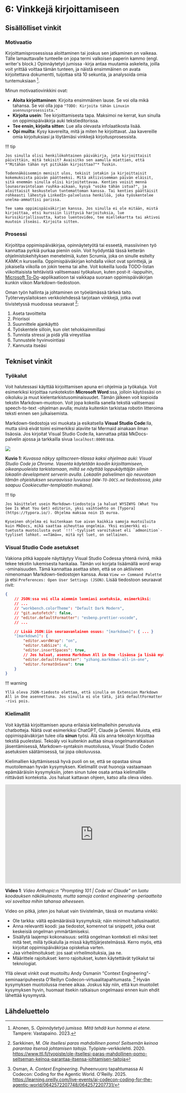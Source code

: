 # 6: Vinkkejä kirjoittamiseen

## Sisällölliset vinkit

### Motivaatio

Kirjoittamisprosessissa aloittaminen tai joskus sen jatkaminen on vaikeaa. Tälle lamauttavalle tunteelle on jopa termi valkoisen paperin kammo (engl. writer's block.) Opinnäytetyö jumissa -kirja antaa muutamia askeleita, joilla voit yrittää voittaa tämän tunteen, ja näistä ensimmäinen on avata kirjoitettava dokumentti, tuijottaa sitä 10 sekuntia, ja analysoida omia tuntemuksiaan [^3582cf].

Minun motivaatiovinkkini ovat:

* **Aloita kirjoittaminen**: Kirjoita ensimmäinen lause. Se voi olla mikä tahansa. Se voi olla jopa `"TODO: Kirjoita tähän Linuxin asennusprosessista."`
* **Kirjoita usein**: Tee kirjoittamisesta tapa. Maksimoi ne kerrat, kun sinulla on oppimispäiväkirja auki tekstieditorissa.
* **Tee ensin, kirjoita sitten**: Lue alla olevasta infolaatikosta lisää.
* **Opi muilta**: Kysy kavereilta, mitä ja miten he kirjoittavat. Jaa kavereille omia kirjoituksiasi ja löytämiäsi vinkkejä kirjoitusprosessista.

!!! tip

    Jos sinulla olisi henkilökohtainen päiväkirja, jota kirjoittaisit päivittäin, mitä tekisit? Avaisitko sen aamulla miettien, että *"Mitähän tähän nyt pitikään kirjoittaa?"* Tuskin.

    Todennäköisemmin menisit ulos, tekisit jotakin ja kirjoittaisit kokemuksista päivän päätteeksi. Mitä aktiivisemman päivän eläisit, sitä enemmän sinulla olisi kirjoitettavaa. Kenties voisit mennä lounasravintolaan ruuhka-aikaan, kysyä "voiko tähän istua?", ja aloittaisit keskustelun tuntemattoman kanssa. Tai kenties päättäisit rohkeasti lähestyä LinkedIn-palvelussa henkilöä, joka työskentelee unelma-ammattisi parissa.
    
    Tee sama oppimispäiväkirjan kanssa. Jos sinulla ei ole mitään, mistä kirjoittaa, etsi kurssiin liittyviä harjoituksia, lue kurssikirjallisuutta, katso luentovideo, tee miellekartta tai aktivoi muutoin itseäsi. Kirjoita sitten.

### Prosessi

Kirjoititpa oppimispäiväkirjaa, opinnäytetyötä tai esseetä, massiivinen työ kannattaa pyrkiä purkaa pieniin osiin. Voit hyödyntää tässä ketterän ohjelmistokehityksen menetelmiä, kuten Scrumia, joka on sinulle esitelty KAMK:n kursseilla. Oppimispäiväkirjan kohdalla viikot ovat sprinttejä, ja jokaisella viikolla on jokin teema tai aihe. Voit kokeilla luoda TODO-listan viikoittaisista tehtävistä valitsemaasi työkaluun, kuten post-it -lappuihin, [Microsoft To-Do](https://to-do.office.com/tasks/today)-applikaatioon tai vaikkapa suoraan oppimispäiväkirjan kunkin viikon Markdown-tiedostoon.

Oman työn hallinta ja johtaminen on työelämässä tärkeä taito. Työterveyslaitoksen verkkolehdessä tarjotaan vinkkejä, jotka ovat tiivistetyssä muodossa seuraavat [^f65588]:

1. Aseta tavoitteita
2. Priorisoi
3. Suunnittele ajankäyttö
4. Työskentele silloin, kun olet tehokkaimmillasi
5. Tunnista stressi ja pidä yllä vireystilaa
6. Tunnustele hyvinvointiasi
7. Kannusta itseäsi 

## Tekniset vinkit

### Työkalut

Voit halutessasi käyttää kirjoittamisen apuna eri ohjelmia ja työkaluja. Voit esimerkiksi kirjoittaa runkotekstin **Microsoft Word**:ssa, jolloin käytössäsi on oikoluku ja muut kielentarkistusominaisuudet. Tämän jälkeen voit kopioida tekstin Markdown-muotoon. Voit jopa kokeilla sanella tekstiä valitsemasi speech-to-text -ohjelman avulla; muista kuitenkin tarkistaa robotin litteroima teksti ennen sen julkaisemista.

Markdown-tiedostoja voi muokata ja esikatsella **Visual Studio Code**:lla, mutta siinä eivät toimi esimerkiksi alaviite tai Mermaid ainakaan ilman lisäosia. Jos kirjoitat Visual Studio Code:lla, kannattaa pitää MkDocs-palvelin ajossa ja tarkkailla sivua `localhost:8000`:ssa.

![](../images/vscode-chrome-splitscreen.png)

**Kuvio 1:** *Kuvassa näkyy splitscreen-tilassa kaksi ohjelmaa auki: Visual Studio Code ja Chrome. Vasenta käytetään koodin kirjoittamiseen, oikeanpuoleista tarkistamaan, miltä se näyttää loppukäyttäjän silmin lokaalin development serverin avulla. Lokaalin palvelimen ajo neuvotaan tämän ohjeistuksen seuraavissa luvuissa (`HOW-TO-DOCS.md` tiedostossa, joka saapuu Cookiecutter-templaatin mukana).*

!!! tip

    Jos käsittelet usein Markdown-tiedostoja ja haluat WYSIWYG (What You See Is What You Get) editorin, yksi vaihtoehto on [Typora](https://typora.io/). Ohjelma maksaa noin 15 euroa.

    Kyseinen ohjelma ei kuitenkaan tue aivan kaikkia samoja muotoiluita kuin MkDocs, mikä saattaa aiheuttaa ongelmia. Yksi esimerkki ei-tuetusta muotoilusta ovat `!!!`-tyyliset varoitukset eli `admonition`-tyyliset lohkot. ==Tämä==, mitä nyt luet, on sellainen.

### Visual Studio Code asetukset

Vakiona pitkä kappale näyttäytyy Visual Studio Codessa yhtenä rivinä, mikä tekee tekstin lukemisesta hankalaa. Tämän voi korjata lisäämällä word wrap -ominaisuuden. Tämä kannattaa asettaa siten, että se on aktiivinen nimenomaan Markdown-tiedostojen kanssa. Avaa `View => Command Palette` ja etsi `Preferences: Open User Settings (JSON)`. Lisää tiedostoon seuraavat rivit:

```json title="settings.json"
{
    // JSON:ssa voi olla aiemmin luomiasi asetuksia, esimerkiksi:
    // ...
    // "workbench.colorTheme": "Default Dark Modern",
    // "git.autofetch": false,
    // "editor.defaultFormatter": "esbenp.prettier-vscode",
    // ...

    // Lisää JSON:iin seuraavanlainen osuus: "[markdown]": { ... }
    "[markdown]": {
        "editor.wordWrap": "on",
        "editor.tabSize": 4,
        "editor.insertSpaces": true,
        // Jos haluat, asenna Markdown All in One -lisäosa ja lisää myös
        "editor.defaultFormatter": "yzhang.markdown-all-in-one",
        "editor.formatOnSave": true
    }
}
```

!!! warning

    Yllä oleva JSON-tiedosto olettaa, että sinulla on Extension Markdown All in One asennettuna. Jos sinulla ei ole tätä, jätä defaultFormatter -rivi pois.

### Kielimallit

Voit käyttää kirjoittamisen apuna erilaisia kielimalleihin perustuvia chatbotteja. Näitä ovat esimerkiksi ChatGPT, Claude ja Gemini. Muista, että oppimispäiväkirjan tulee olla **sinun** työsi. Älä siis anna tekoälyn kirjoittaa tekstiä puolestasi. Tekoäly voi kuitenkin auttaa sinua ongelmanratkaisun jäsentämisessä, Markdown-syntaksin muotoilussa, Visual Studio Coden asetuksien säätämisessä, tai jopa oikoluvussa.

Kielimallien käyttämisessä hyvä puoli on se, että se opastaa sinua muotoilemaan hyvän kysymyksen. Kielimallit ovat huonoja vastaamaan epämääräisiin kysymyksiin, joten sinun tulee osata antaa kielimallille riittävästi kontekstia. Jos haluat kattavan ohjeen, katso alla oleva video.

<iframe width="560" height="315" src="https://www.youtube.com/embed/ysPbXH0LpIE?si=aGjRBsZ_KpmeA9cm" title="YouTube video player" frameborder="0" allow="accelerometer; autoplay; clipboard-write; encrypted-media; gyroscope; picture-in-picture; web-share" referrerpolicy="strict-origin-when-cross-origin" allowfullscreen></iframe>

**Video 1**: *Video Anthopic:n "Prompting 101 | Code w/ Claude" on luotu koodauksen näkökulmasta, mutta samoja context engineering -periaatteita voi soveltaa mihin tahansa aiheeseen.*

Video on pitkä, joten jos haluat vain tiivistelmän, tässä on muutama vinkki:

* Ole tarkka: vältä epämääräisiä kysymyksiä; näin minimoit hallusinaatiot.
* Anna relevantti koodi: jaa tiedostot, komennot tai snippetit, jotka ovat keskeisiä ongelman ymmärtämiseksi.
* Sisällytä laajempi kokonaisuus: selitä ongelman konteksti eli miksi teet mitä teet, millä työkalulla ja missä käyttöjärjestelmässä. Kerro myös, että kirjoitat oppimispäiväkirjaa opiskelua varten.
* Jaa virheilmoitukset: jos saat virheilmoituksia, jaa ne.
* Määrittele rajoitukset: kerro rajoitukset, kuten käytettävät työkalut tai teknologiat.

Yllä olevat vinkit ovat muotoiltu Andy Osmanin "Context Engineering"-seminaaripuheesta O'Reillyn Codecon-virtuaalitapahtumasta. [^andy] Hyvän kysymyksen muotoilussa menee aikaa. Joskus käy niin, että kun muotoilet kysymyksen hyvin, huomaat itsekin ratkaisun ongelmaasi ennen kuin ehdit lähettää kysymystä.

## Lähdeluettelo

[^3582cf]: Ahonen, S. *Opinnäytetyö jumissa. Mitä tehdä kun homma ei etene.* Tampere: Vastapaino. 2023.
[^f65588]: Sarkkinen, M. *Ole itsellesi paras mahdollinen pomo! Seitsemän keinoa parantaa itsensä johtamisen taitoja*. Työpiste-verkkolehti. 2020. https://www.ttl.fi/tyopiste/ole-itsellesi-paras-mahdollinen-pomo-seitseman-keinoa-parantaa-itsensa-johtamisen-taitoja
[^andy]: Osman, A. *Context Engineering*. Puheenvuoro tapahtumassa AI Codecon: Coding for the Agentic World. O'Reilly. 2025. https://learning.oreilly.com/live-events/ai-codecon-coding-for-the-agentic-world/0642572207748/0642572207731/